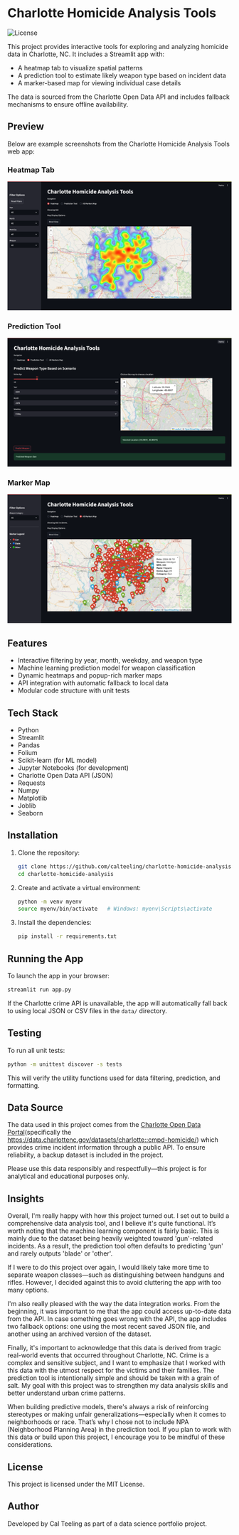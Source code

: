 # Charlotte Homicide Analysis Tools
![License](https://img.shields.io/badge/License-MIT-green.svg)


This project provides interactive tools for exploring and analyzing homicide data in Charlotte, NC. It includes a Streamlit app with:

- A heatmap tab to visualize spatial patterns
- A prediction tool to estimate likely weapon type based on incident data
- A marker-based map for viewing individual case details

The data is sourced from the Charlotte Open Data API and includes fallback mechanisms to ensure offline availability.

## Preview

Below are example screenshots from the Charlotte Homicide Analysis Tools web app:

### Heatmap Tab
![Heatmap](screenshots/heatmap.png)

### Prediction Tool
![Prediction Tool](screenshots/prediction_tool.png)

### Marker Map
![Marker Map](screenshots/marker_map.png)

## Features

- Interactive filtering by year, month, weekday, and weapon type
- Machine learning prediction model for weapon classification
- Dynamic heatmaps and popup-rich marker maps
- API integration with automatic fallback to local data
- Modular code structure with unit tests

## Tech Stack

- Python
- Streamlit
- Pandas
- Folium
- Scikit-learn (for ML model)
- Jupyter Notebooks (for development)
- Charlotte Open Data API (JSON)
- Requests
- Numpy
- Matplotlib
- Joblib
- Seaborn

## Installation

1. Clone the repository:

   ```bash
   git clone https://github.com/calteeling/charlotte-homicide-analysis.git
   cd charlotte-homicide-analysis
   ```

2. Create and activate a virtual environment:

   ```bash
   python -m venv myenv
   source myenv/bin/activate   # Windows: myenv\Scripts\activate
   ```

3. Install the dependencies:

   ```bash
   pip install -r requirements.txt
   ```

## Running the App

To launch the app in your browser:

```bash
streamlit run app.py
```
If the Charlotte crime API is unavailable, the app will automatically fall back to using local JSON or CSV files in the `data/` directory.

## Testing

To run all unit tests:

```bash
python -m unittest discover -s tests
```
This will verify the utility functions used for data filtering, prediction, and formatting.

## Data Source

The data used in this project comes from the [Charlotte Open Data Portal](https://data.charlottenc.gov/)(specifically the https://data.charlottenc.gov/datasets/charlotte::cmpd-homicide/) which provides crime incident information through a public API. To ensure reliability, a backup dataset is included in the project.

Please use this data responsibly and respectfully—this project is for analytical and educational purposes only.

## Insights
Overall, I'm really happy with how this project turned out. I set out to build a comprehensive data analysis tool, and I believe it's quite functional. It’s worth noting that the machine learning component is fairly basic. This is mainly due to the dataset being heavily weighted toward 'gun'-related incidents. As a result, the prediction tool often defaults to predicting 'gun' and rarely outputs 'blade' or 'other'.

If I were to do this project over again, I would likely take more time to separate weapon classes—such as distinguishing between handguns and rifles. However, I decided against this to avoid cluttering the app with too many options.

I'm also really pleased with the way the data integration works. From the beginning, it was important to me that the app could access up-to-date data from the API. In case something goes wrong with the API, the app includes two fallback options: one using the most recent saved JSON file, and another using an archived version of the dataset.

Finally, it's important to acknowledge that this data is derived from tragic real-world events that occurred throughout Charlotte, NC. Crime is a complex and sensitive subject, and I want to emphasize that I worked with this data with the utmost respect for the victims and their families. The prediction tool is intentionally simple and should be taken with a grain of salt. My goal with this project was to strengthen my data analysis skills and better understand urban crime patterns.

When building predictive models, there's always a risk of reinforcing stereotypes or making unfair generalizations—especially when it comes to neighborhoods or race. That’s why I chose not to include NPA (Neighborhood Planning Area) in the prediction tool. If you plan to work with this data or build upon this project, I encourage you to be mindful of these considerations.

## License

This project is licensed under the MIT License.

## Author

Developed by Cal Teeling as part of a data science portfolio project.

